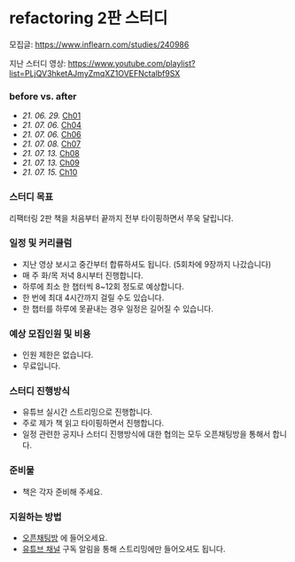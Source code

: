 # refactoring 2판 스터디

모집글: https://www.inflearn.com/studies/240986

지난 스터디 영상: https://www.youtube.com/playlist?list=PLjQV3hketAJmyZmqXZ1OVEFNctalbf9SX

### before vs. after
- *21. 06. 29.* [Ch01](https://github.com/roy-jung/refactoring/pull/4)
- *21. 07. 06.* [Ch04](https://github.com/roy-jung/refactoring/pull/5)
- *21. 07. 06.* [Ch06](https://github.com/roy-jung/refactoring/pull/6)
- *21. 07. 08.* [Ch07](https://github.com/roy-jung/refactoring/pull/7)
- *21. 07. 13.* [Ch08](https://github.com/roy-jung/refactoring/pull/8)
- *21. 07. 13.* [Ch09](https://github.com/roy-jung/refactoring/pull/9)
- *21. 07. 15.* [Ch10](https://github.com/roy-jung/refactoring/pull/10)

### 스터디 목표

리팩터링 2판 책을 처음부터 끝까지 전부 타이핑하면서 쭈욱 달립니다.

### 일정 및 커리큘럼 

- 지난 영상 보시고 중간부터 합류하셔도 됩니다. (5회차에 9장까지 나갔습니다)
- 매 주 화/목 저녁 8시부터 진행합니다.
- 하루에 최소 한 챕터씩 8~12회 정도로 예상합니다.
- 한 번에 최대 4시간까지 걸릴 수도 있습니다.
- 한 챕터를 하루에 못끝내는 경우 일정은 길어질 수 있습니다.

### 예상 모집인원 및 비용

- 인원 제한은 없습니다.
- 무료입니다.

### 스터디 진행방식
- 유튜브 실시간 스트리밍으로 진행합니다.
- 주로 제가 책 읽고 타이핑하면서 진행합니다.
- 일정 관련한 공지나 스터디 진행방식에 대한 협의는 모두 오픈채팅방을 통해서 합니다.

### 준비물
- 책은 각자 준비해 주세요.

### 지원하는 방법
- [오픈채팅방](https://open.kakao.com/o/gtvCekld) 에 들어오세요.
- [유튜브 채널](https://www.youtube.com/channel/UC68WPMGvA3Zj4qmqAuS8-ow) 구독 알림을 통해 스트리밍에만 들어오셔도 됩니다.
